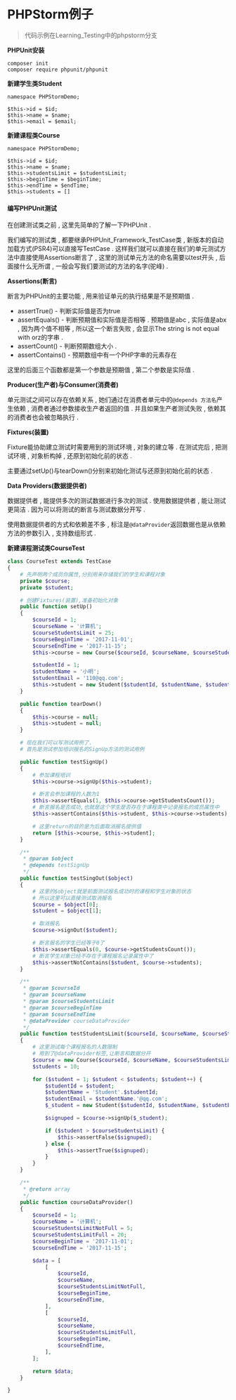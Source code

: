 # PHPStorm例子

> 代码示例在Learning\_Testing中的phpstorm分支

**PHPUnit安装**

```
composer init
composer require phpunit/phpunit
```

**新建学生类Student**

```
namespace PHPStormDemo;
 
$this->id = $id;
$this->name = $name;
$this->email = $email;
```

**新建课程类Course**

```
namespace PHPStormDemo; 

$this->id = $id;
$this->name = $name;
$this->studentsLimit = $studentsLimit;
$this->beginTime = $beginTime;
$this->endTime = $endTime;
$this->students = []
```

#### **编写PHPUnit测试**

在创建测试类之前 , 这里先简单的了解一下PHPUnit .

我们编写的测试类 , 都要继承PHPUnit\_Framework\_TestCase类 , 新版本的自动加载方式\(PSR4\)可以直接写TestCase . 这样我们就可以直接在我们的单元测试方法中直接使用Assertions断言了 , 这里的测试单元方法的命名需要以test开头 , 后面接什么无所谓 , 一般会写我们要测试的方法的名字\(驼峰\) .

**Assertions\(断言\)**

断言为PHPUnit的主要功能 , 用来验证单元的执行结果是不是预期值 .

* assertTrue\(\) - 判断实际值是否为true
* assertEquals\(\) - 判断预期值和实际值是否相等 . 预期值是abc , 实际值是abx , 因为两个值不相等 , 所以这一个断言失败 , 会显示The string is not equal with orz的字串 . 
* assertCount\(\) - 判断预期数组大小 . 
* assertContains\(\) - 预期数组中有一个PHP字串的元素存在

这里的后面三个函数都是第一个参数是预期值 , 第二个参数是实际值 .

**Producer\(生产者\)与Consumer\(消费者\)**

单元测试之间可以存在依赖关系 , 她们通过在消费者单元中的`@depends 方法名`产生依赖 , 消费者通过参数接收生产者返回的值 . 并且如果生产者测试失败 , 依赖其的消费者也会被忽略执行 .

**Fixtures\(装置\)**

Fixture能协助建立测试时需要用到的测试环境 , 对象的建立等 . 在测试完后 , 把测试环境 , 对象析构掉 , 还原到初始化前的状态 .

主要通过setUp\(\)与tearDown\(\)分别来初始化测试与还原到初始化前的状态 .

**Data Providers\(数据提供者\)**

数据提供者 , 能提供多次的测试数据进行多次的测试 . 使用数据提供者 , 能让测试更简洁 . 因为可以将测试的断言与测试数据分开写 .

使用数据提供者的方式和依赖差不多 , 标注是`@dataProvider`返回数据也是从依赖方法的参数引入 , 支持数组形式 . 

**新建课程测试类CourseTest**

```php
class CourseTest extends TestCase
{
    # 先声明两个成员你属性,分别用来存储我们的学生和课程对象
    private $course;
    private $student;

    # 创建Fixtures(装置),准备初始化对象
    public function setUp()
    {
        $courseId = 1;
        $courseName = '计算机';
        $courseStudentsLimit = 25;
        $courseBeginTime = '2017-11-01';
        $courseEndTime = '2017-11-15';
        $this->course = new Course($courseId, $courseName, $courseStudentsLimit, $courseBeginTime, $courseEndTime);

        $studentId = 1;
        $studentName = '小明';
        $studentEmail = '110@qq.com';
        $this->student = new Student($studentId, $studentName, $studentEmail);
    }

    public function tearDown()
    {
        $this->course = null;
        $this->student = null;
    }

    # 现在我们可以写测试用例了.
    # 首先是测试参加培训报名的SignUp方法的测试用例

    public function testSignUp()
    {
        # 参加课程培训
        $this->course->signUp($this->student);

        # 断言会参加课程的人数为1
        $this->assertEquals(1, $this->course->getStudentsCount());
        # 断言报名是否成功,也就是这个学生是否存在于课程类中记录报名的成员属性中
        $this->assertContains($this->student, $this->course->students);

        # 这里return的目的是为后面取消报名提供值
        return [$this->course, $this->student];
    }

    /**
     * @param $object
     * @depends testSignUp
     */
    public function testSingOut($object)
    {
        # 这里的$object就是前面测试报名成功时的课程和学生对象的状态
        # 所以这里可以直接测试取消报名
        $course = $object[0];
        $student = $object[1];

        # 取消报名
        $course->signOut($student);

        # 断言报名的学生已经等于0了
        $this->assertEquals(0, $course->getStudentsCount());
        # 断言学生对象已经不存在于课程报名记录属性中了
        $this->assertNotContains($student, $course->students);
    }

    /**
     * @param $courseId
     * @param $courseName
     * @param $courseStudentsLimit
     * @param $courseBeginTime
     * @param $courseEndTime
     * @dataProvider courseDataProvider
     */
    public function testStudentsLimit($courseId, $courseName, $courseStudentsLimit, $courseBeginTime, $courseEndTime)
    {
        # 这里测试每个课程报名的人数限制
        # 用到了@dataProvider标签,让断言和数据分开
        $course = new Course($courseId, $courseName, $courseStudentsLimit, $courseBeginTime, $courseEndTime);
        $students = 10;

        for ($student = 1; $student < $students; $student++) {
            $studentId = $student;
            $studentName = 'Student'.$studentId;
            $studentEmail = $studentName.'@qq.com';
            $_student = new Student($studentId, $studentName, $studentEmail);

            $signuped = $course->signUp($_student);

            if ($student > $courseStudentsLimit) {
                $this->assertFalse($signuped);
            } else {
                $this->assertTrue($signuped);
            }
        }
    }

    /**
     * @return array
     */
    public function courseDataProvider()
    {
        $courseId = 1;
        $courseName = '计算机';
        $courseStudentsLimitNotFull = 5;
        $courseStudentsLimitFull = 20;
        $courseBeginTime = '2017-11-01';
        $courseEndTime = '2017-11-15';

        $data = [
            [
                $courseId,
                $courseName,
                $courseStudentsLimitNotFull,
                $courseBeginTime,
                $courseEndTime,
            ],
            [
                $courseId,
                $courseName,
                $courseStudentsLimitFull,
                $courseBeginTime,
                $courseEndTime,
            ],
        ];

        return $data;
    }

}
```



